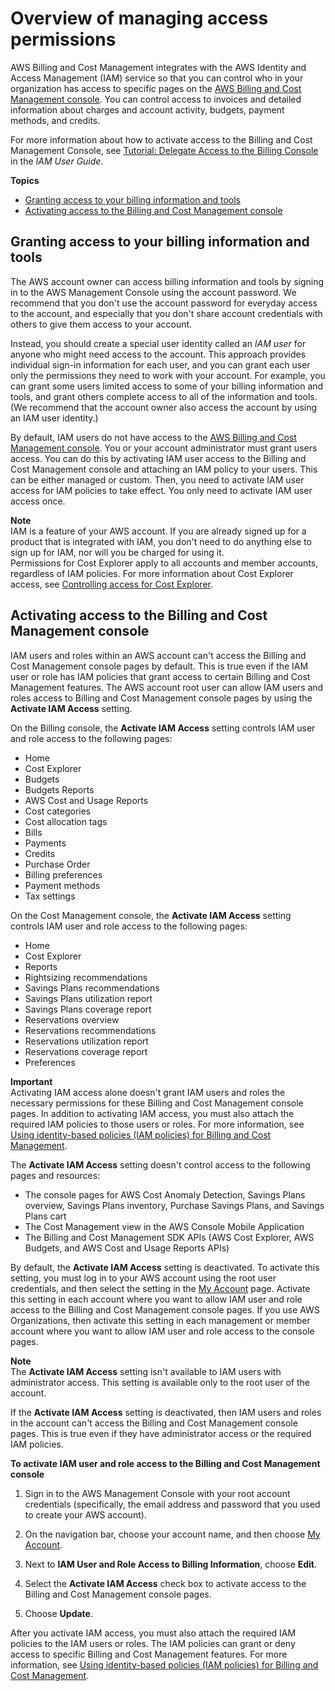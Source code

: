 # Overview of managing access permissions<a name="control-access-billing"></a>

AWS Billing and Cost Management integrates with the AWS Identity and Access Management \(IAM\) service so that you can control who in your organization has access to specific pages on the [AWS Billing and Cost Management console](https://console.aws.amazon.com/billing/)\. You can control access to invoices and detailed information about charges and account activity, budgets, payment methods, and credits\.

For more information about how to activate access to the Billing and Cost Management Console, see [Tutorial: Delegate Access to the Billing Console](https://docs.aws.amazon.com/IAM/latest/UserGuide/tutorial_billing.html) in the *IAM User Guide*\.

**Topics**
+ [Granting access to your billing information and tools](#grantaccess)
+ [Activating access to the Billing and Cost Management console](#ControllingAccessWebsite-Activate)

## Granting access to your billing information and tools<a name="grantaccess"></a>

The AWS account owner can access billing information and tools by signing in to the AWS Management Console using the account password\. We recommend that you don't use the account password for everyday access to the account, and especially that you don't share account credentials with others to give them access to your account\. 

Instead, you should create a special user identity called an *IAM user* for anyone who might need access to the account\. This approach provides individual sign\-in information for each user, and you can grant each user only the permissions they need to work with your account\. For example, you can grant some users limited access to some of your billing information and tools, and grant others complete access to all of the information and tools\. \(We recommend that the account owner also access the account by using an IAM user identity\.\)

By default, IAM users do not have access to the [AWS Billing and Cost Management console](https://console.aws.amazon.com/billing/)\. You or your account administrator must grant users access\. You can do this by activating IAM user access to the Billing and Cost Management console and attaching an IAM policy to your users\. This can be either managed or custom\. Then, you need to activate IAM user access for IAM policies to take effect\. You only need to activate IAM user access once\.

**Note**  
IAM is a feature of your AWS account\. If you are already signed up for a product that is integrated with IAM, you don't need to do anything else to sign up for IAM, nor will you be charged for using it\.  
Permissions for Cost Explorer apply to all accounts and member accounts, regardless of IAM policies\. For more information about Cost Explorer access, see [Controlling access for Cost Explorer](ce-access.md)\.

## Activating access to the Billing and Cost Management console<a name="ControllingAccessWebsite-Activate"></a>

IAM users and roles within an AWS account can't access the Billing and Cost Management console pages by default\. This is true even if the IAM user or role has IAM policies that grant access to certain Billing and Cost Management features\. The AWS account root user can allow IAM users and roles access to Billing and Cost Management console pages by using the **Activate IAM Access** setting\.

On the Billing console, the **Activate IAM Access** setting controls IAM user and role access to the following pages:
+ Home
+ Cost Explorer
+ Budgets
+ Budgets Reports
+ AWS Cost and Usage Reports
+ Cost categories
+ Cost allocation tags
+ Bills
+ Payments
+ Credits
+ Purchase Order
+ Billing preferences
+ Payment methods
+ Tax settings

On the Cost Management console, the **Activate IAM Access** setting controls IAM user and role access to the following pages:
+ Home
+ Cost Explorer
+ Reports
+ Rightsizing recommendations
+ Savings Plans recommendations
+ Savings Plans utilization report
+ Savings Plans coverage report
+ Reservations overview
+ Reservations recommendations
+ Reservations utilization report
+ Reservations coverage report
+ Preferences

**Important**  
Activating IAM access alone doesn't grant IAM users and roles the necessary permissions for these Billing and Cost Management console pages\. In addition to activating IAM access, you must also attach the required IAM policies to those users or roles\. For more information, see [Using identity\-based policies \(IAM policies\) for Billing and Cost Management](billing-permissions-ref.md)\.

The **Activate IAM Access** setting doesn't control access to the following pages and resources:
+ The console pages for AWS Cost Anomaly Detection, Savings Plans overview, Savings Plans inventory, Purchase Savings Plans, and Savings Plans cart
+ The Cost Management view in the AWS Console Mobile Application
+ The Billing and Cost Management SDK APIs \(AWS Cost Explorer, AWS Budgets, and AWS Cost and Usage Reports APIs\)

By default, the **Activate IAM Access** setting is deactivated\. To activate this setting, you must log in to your AWS account using the root user credentials, and then select the setting in the [My Account](https://console.aws.amazon.com/billing/home#/account) page\. Activate this setting in each account where you want to allow IAM user and role access to the Billing and Cost Management console pages\. If you use AWS Organizations, then activate this setting in each management or member account where you want to allow IAM user and role access to the console pages\.

**Note**  
The **Activate IAM Access** setting isn't available to IAM users with administrator access\. This setting is available only to the root user of the account\.

If the **Activate IAM Access** setting is deactivated, then IAM users and roles in the account can't access the Billing and Cost Management console pages\. This is true even if they have administrator access or the required IAM policies\.<a name="billing-activate-iam-access"></a>

**To activate IAM user and role access to the Billing and Cost Management console**

1. Sign in to the AWS Management Console with your root account credentials \(specifically, the email address and password that you used to create your AWS account\)\.

1. On the navigation bar, choose your account name, and then choose [My Account](https://console.aws.amazon.com/billing/home#/account)\.

1. Next to **IAM User and Role Access to Billing Information**, choose **Edit**\.

1. Select the **Activate IAM Access** check box to activate access to the Billing and Cost Management console pages\.

1. Choose **Update**\.

After you activate IAM access, you must also attach the required IAM policies to the IAM users or roles\. The IAM policies can grant or deny access to specific Billing and Cost Management features\. For more information, see [Using identity\-based policies \(IAM policies\) for Billing and Cost Management](billing-permissions-ref.md)\.